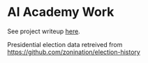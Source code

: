 # AI Academy Work

See project writeup [here](./results.pdf).

Presidential election data retreived from https://github.com/zonination/election-history
